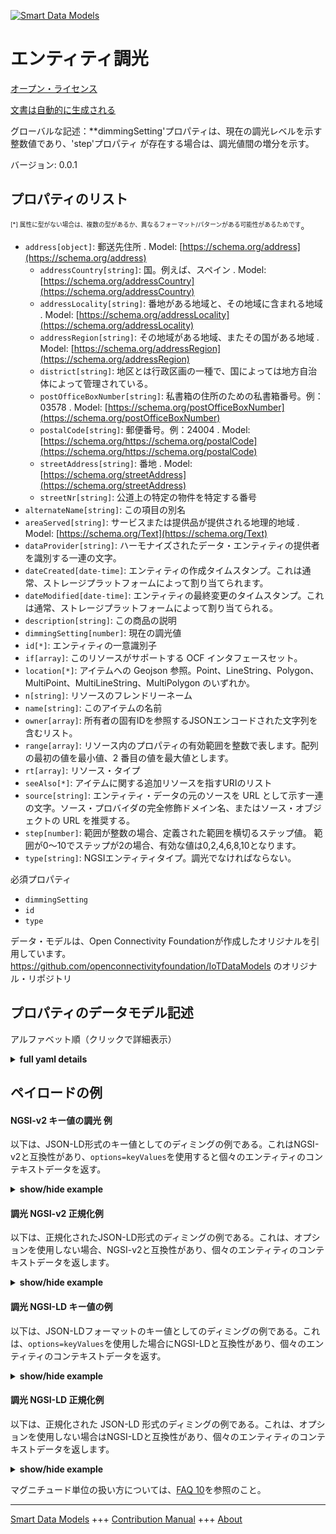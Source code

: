 <!-- 10-Header -->  
[![Smart Data Models](https://smartdatamodels.org/wp-content/uploads/2022/01/SmartDataModels_logo.png "Logo")](https://smartdatamodels.org)  
エンティティ調光  
========<!-- /10-Header -->  
<!-- 15-License -->  
[オープン・ライセンス](https://github.com/smart-data-models//dataModel.OCF/blob/master/Dimming/LICENSE.md)  
[文書は自動的に生成される](https://docs.google.com/presentation/d/e/2PACX-1vTs-Ng5dIAwkg91oTTUdt8ua7woBXhPnwavZ0FxgR8BsAI_Ek3C5q97Nd94HS8KhP-r_quD4H0fgyt3/pub?start=false&loop=false&delayms=3000#slide=id.gb715ace035_0_60)  
<!-- /15-License -->  
<!-- 20-Description -->  
グローバルな記述：**dimmingSetting'プロパティは、現在の調光レベルを示す整数値であり、'step'プロパティ が存在する場合は、調光値間の増分を示す。  
バージョン: 0.0.1  
<!-- /20-Description -->  
<!-- 30-PropertiesList -->  

## プロパティのリスト  

<sup><sub>[*] 属性に型がない場合は、複数の型があるか、異なるフォーマット/パターンがある可能性があるためです</sub></sup>。  
- `address[object]`: 郵送先住所  . Model: [https://schema.org/address](https://schema.org/address)	- `addressCountry[string]`: 国。例えば、スペイン  . Model: [https://schema.org/addressCountry](https://schema.org/addressCountry)  
	- `addressLocality[string]`: 番地がある地域と、その地域に含まれる地域  . Model: [https://schema.org/addressLocality](https://schema.org/addressLocality)  
	- `addressRegion[string]`: その地域がある地域、またその国がある地域  . Model: [https://schema.org/addressRegion](https://schema.org/addressRegion)  
	- `district[string]`: 地区とは行政区画の一種で、国によっては地方自治体によって管理されている。    
	- `postOfficeBoxNumber[string]`: 私書箱の住所のための私書箱番号。例：03578  . Model: [https://schema.org/postOfficeBoxNumber](https://schema.org/postOfficeBoxNumber)  
	- `postalCode[string]`: 郵便番号。例：24004  . Model: [https://schema.org/https://schema.org/postalCode](https://schema.org/https://schema.org/postalCode)  
	- `streetAddress[string]`: 番地  . Model: [https://schema.org/streetAddress](https://schema.org/streetAddress)  
	- `streetNr[string]`: 公道上の特定の物件を特定する番号    
- `alternateName[string]`: この項目の別名  - `areaServed[string]`: サービスまたは提供品が提供される地理的地域  . Model: [https://schema.org/Text](https://schema.org/Text)- `dataProvider[string]`: ハーモナイズされたデータ・エンティティの提供者を識別する一連の文字。  - `dateCreated[date-time]`: エンティティの作成タイムスタンプ。これは通常、ストレージプラットフォームによって割り当てられます。  - `dateModified[date-time]`: エンティティの最終変更のタイムスタンプ。これは通常、ストレージプラットフォームによって割り当てられる。  - `description[string]`: この商品の説明  - `dimmingSetting[number]`: 現在の調光値  - `id[*]`: エンティティの一意識別子  - `if[array]`: このリソースがサポートする OCF インタフェースセット。  - `location[*]`: アイテムへの Geojson 参照。Point、LineString、Polygon、MultiPoint、MultiLineString、MultiPolygon のいずれか。  - `n[string]`: リソースのフレンドリーネーム  - `name[string]`: このアイテムの名前  - `owner[array]`: 所有者の固有IDを参照するJSONエンコードされた文字列を含むリスト。  - `range[array]`: リソース内のプロパティの有効範囲を整数で表します。配列の最初の値を最小値、2 番目の値を最大値とします。  - `rt[array]`: リソース・タイプ  - `seeAlso[*]`: アイテムに関する追加リソースを指すURIのリスト  - `source[string]`: エンティティ・データの元のソースを URL として示す一連の文字。ソース・プロバイダの完全修飾ドメイン名、またはソース・オブジェクトの URL を推奨する。  - `step[number]`: 範囲が整数の場合、定義された範囲を横切るステップ値。  範囲が0～10でステップが2の場合、有効な値は0,2,4,6,8,10となります。  - `type[string]`: NGSIエンティティタイプ。調光でなければならない。  <!-- /30-PropertiesList -->  
<!-- 35-RequiredProperties -->  
必須プロパティ  
- `dimmingSetting`  - `id`  - `type`  <!-- /35-RequiredProperties -->  
<!-- 40-RequiredProperties -->  
データ・モデルは、Open Connectivity Foundationが作成したオリジナルを引用しています。https://github.com/openconnectivityfoundation/IoTDataModels のオリジナル・リポジトリ  
<!-- /40-RequiredProperties -->  
<!-- 50-DataModelHeader -->  
## プロパティのデータモデル記述  
アルファベット順（クリックで詳細表示）  
<!-- /50-DataModelHeader -->  
<!-- 60-ModelYaml -->  
<details><summary><strong>full yaml details</strong></summary>    
```yaml  
Dimming:    
  description: 'This Resource describes a dimming function.The Property ''dimmingSetting'' is an integer showing the current dimming level.If Property ''step'' is present then it represents the increment between dimmer values.When the Property ''range'' is omitted, then the range is [0,100].A value of 0 means total dimming; a value of 100 means no dimming.'    
  properties:    
    address:    
      description: The mailing address    
      properties:    
        addressCountry:    
          description: 'The country. For example, Spain'    
          type: string    
          x-ngsi:    
            model: https://schema.org/addressCountry    
            type: Property    
        addressLocality:    
          description: 'The locality in which the street address is, and which is in the region'    
          type: string    
          x-ngsi:    
            model: https://schema.org/addressLocality    
            type: Property    
        addressRegion:    
          description: 'The region in which the locality is, and which is in the country'    
          type: string    
          x-ngsi:    
            model: https://schema.org/addressRegion    
            type: Property    
        district:    
          description: 'A district is a type of administrative division that, in some countries, is managed by the local government'    
          type: string    
          x-ngsi:    
            type: Property    
        postOfficeBoxNumber:    
          description: 'The post office box number for PO box addresses. For example, 03578'    
          type: string    
          x-ngsi:    
            model: https://schema.org/postOfficeBoxNumber    
            type: Property    
        postalCode:    
          description: 'The postal code. For example, 24004'    
          type: string    
          x-ngsi:    
            model: https://schema.org/https://schema.org/postalCode    
            type: Property    
        streetAddress:    
          description: The street address    
          type: string    
          x-ngsi:    
            model: https://schema.org/streetAddress    
            type: Property    
        streetNr:    
          description: Number identifying a specific property on a public street    
          type: string    
          x-ngsi:    
            type: Property    
      type: object    
      x-ngsi:    
        model: https://schema.org/address    
        type: Property    
    alternateName:    
      description: An alternative name for this item    
      type: string    
      x-ngsi:    
        type: Property    
    areaServed:    
      description: The geographic area where a service or offered item is provided    
      type: string    
      x-ngsi:    
        model: https://schema.org/Text    
        type: Property    
    dataProvider:    
      description: A sequence of characters identifying the provider of the harmonised data entity    
      type: string    
      x-ngsi:    
        type: Property    
    dateCreated:    
      description: Entity creation timestamp. This will usually be allocated by the storage platform    
      format: date-time    
      type: string    
      x-ngsi:    
        type: Property    
    dateModified:    
      description: Timestamp of the last modification of the entity. This will usually be allocated by the storage platform    
      format: date-time    
      type: string    
      x-ngsi:    
        type: Property    
    description:    
      description: A description of this item    
      type: string    
      x-ngsi:    
        type: Property    
    dimmingSetting:    
      description: The current dimming value    
      type: number    
      x-ngsi:    
        type: Property    
    id:    
      anyOf:    
        - description: Identifier format of any NGSI entity    
          maxLength: 256    
          minLength: 1    
          pattern: ^[\w\-\.\{\}\$\+\*\[\]`|~^@!,:\\]+$    
          type: string    
          x-ngsi:    
            type: Property    
        - description: Identifier format of any NGSI entity    
          format: uri    
          type: string    
          x-ngsi:    
            type: Property    
      description: Unique identifier of the entity    
      x-ngsi:    
        type: Property    
    if:    
      description: The OCF Interface set supported by this Resource    
      items:    
        enum:    
          - oic.if.a    
          - oic.if.baseline    
        type: string    
      minItems: 2    
      readOnly: true    
      type: array    
      uniqueItems: true    
      x-ngsi:    
        type: Property    
    location:    
      description: 'Geojson reference to the item. It can be Point, LineString, Polygon, MultiPoint, MultiLineString or MultiPolygon'    
      oneOf:    
        - description: Geojson reference to the item. Point    
          properties:    
            bbox:    
              items:    
                type: number    
              minItems: 4    
              type: array    
            coordinates:    
              items:    
                type: number    
              minItems: 2    
              type: array    
            type:    
              enum:    
                - Point    
              type: string    
          required:    
            - type    
            - coordinates    
          title: GeoJSON Point    
          type: object    
          x-ngsi:    
            type: GeoProperty    
        - description: Geojson reference to the item. LineString    
          properties:    
            bbox:    
              items:    
                type: number    
              minItems: 4    
              type: array    
            coordinates:    
              items:    
                items:    
                  type: number    
                minItems: 2    
                type: array    
              minItems: 2    
              type: array    
            type:    
              enum:    
                - LineString    
              type: string    
          required:    
            - type    
            - coordinates    
          title: GeoJSON LineString    
          type: object    
          x-ngsi:    
            type: GeoProperty    
        - description: Geojson reference to the item. Polygon    
          properties:    
            bbox:    
              items:    
                type: number    
              minItems: 4    
              type: array    
            coordinates:    
              items:    
                items:    
                  items:    
                    type: number    
                  minItems: 2    
                  type: array    
                minItems: 4    
                type: array    
              type: array    
            type:    
              enum:    
                - Polygon    
              type: string    
          required:    
            - type    
            - coordinates    
          title: GeoJSON Polygon    
          type: object    
          x-ngsi:    
            type: GeoProperty    
        - description: Geojson reference to the item. MultiPoint    
          properties:    
            bbox:    
              items:    
                type: number    
              minItems: 4    
              type: array    
            coordinates:    
              items:    
                items:    
                  type: number    
                minItems: 2    
                type: array    
              type: array    
            type:    
              enum:    
                - MultiPoint    
              type: string    
          required:    
            - type    
            - coordinates    
          title: GeoJSON MultiPoint    
          type: object    
          x-ngsi:    
            type: GeoProperty    
        - description: Geojson reference to the item. MultiLineString    
          properties:    
            bbox:    
              items:    
                type: number    
              minItems: 4    
              type: array    
            coordinates:    
              items:    
                items:    
                  items:    
                    type: number    
                  minItems: 2    
                  type: array    
                minItems: 2    
                type: array    
              type: array    
            type:    
              enum:    
                - MultiLineString    
              type: string    
          required:    
            - type    
            - coordinates    
          title: GeoJSON MultiLineString    
          type: object    
          x-ngsi:    
            type: GeoProperty    
        - description: Geojson reference to the item. MultiLineString    
          properties:    
            bbox:    
              items:    
                type: number    
              minItems: 4    
              type: array    
            coordinates:    
              items:    
                items:    
                  items:    
                    items:    
                      type: number    
                    minItems: 2    
                    type: array    
                  minItems: 4    
                  type: array    
                type: array    
              type: array    
            type:    
              enum:    
                - MultiPolygon    
              type: string    
          required:    
            - type    
            - coordinates    
          title: GeoJSON MultiPolygon    
          type: object    
          x-ngsi:    
            type: GeoProperty    
      x-ngsi:    
        type: GeoProperty    
    n:    
      description: Friendly name of the Resource    
      maxLength: 64    
      readOnly: true    
      type: string    
      x-ngsi:    
        type: Property    
    name:    
      description: The name of this item    
      type: string    
      x-ngsi:    
        type: Property    
    owner:    
      description: A List containing a JSON encoded sequence of characters referencing the unique Ids of the owner(s)    
      items:    
        anyOf:    
          - description: Identifier format of any NGSI entity    
            maxLength: 256    
            minLength: 1    
            pattern: ^[\w\-\.\{\}\$\+\*\[\]`|~^@!,:\\]+$    
            type: string    
            x-ngsi:    
              type: Property    
          - description: Identifier format of any NGSI entity    
            format: uri    
            type: string    
            x-ngsi:    
              type: Property    
        description: Unique identifier of the entity    
        x-ngsi:    
          type: Property    
      type: array    
      x-ngsi:    
        type: Property    
    range:    
      description: 'The valid range for the Property in the Resource as an integer. The first value in the array is the minimum value, the second value in the array is the maximum value'    
      items:    
        type: integer    
      maxItems: 2    
      minItems: 2    
      readOnly: true    
      type: array    
      x-ngsi:    
        type: Property    
    rt:    
      description: The Resource Type    
      items:    
        enum:    
          - oic.r.light.dimming    
        maxLength: 64    
        type: string    
      minItems: 1    
      readOnly: true    
      type: array    
      uniqueItems: true    
      x-ngsi:    
        type: Property    
    seeAlso:    
      description: list of uri pointing to additional resources about the item    
      oneOf:    
        - items:    
            format: uri    
            type: string    
          minItems: 1    
          type: array    
        - format: uri    
          type: string    
      x-ngsi:    
        type: Property    
    source:    
      description: 'A sequence of characters giving the original source of the entity data as a URL. Recommended to be the fully qualified domain name of the source provider, or the URL to the source object'    
      type: string    
      x-ngsi:    
        type: Property    
    step:    
      description: 'Step value across the defined range when the range is an integer.  This is the increment for valid values across the range; so if range is 0..10 and step is 2 then valid values are 0,2,4,6,8,10'    
      readOnly: true    
      type: number    
      x-ngsi:    
        type: Property    
    type:    
      description: NGSI entity type. It has to be Dimming    
      enum:    
        - Dimming    
      type: string    
      x-ngsi:    
        type: Property    
  required:    
    - dimmingSetting    
    - id    
    - type    
  type: object    
  x-derived-from: https://raw.githubusercontent.com/openconnectivityfoundation/IoTDataModels/master/DimmingResURI.swagger.json    
  x-disclaimer: 'Redistribution and use in source and binary forms, with or without modification, are permitted  provided that the license conditions are met. Copyleft (c) 2022 Contributors to Smart Data Models Program'    
  x-license-url: https://github.com/smart-data-models/dataModel.OCF/blob/master/Dimming/LICENSE.md    
  x-model-schema: https://smart-data-models.github.io/dataModel.OCF/Dimming/schema.json    
  x-model-tags: OCF    
  x-version: 0.0.1    
```  
</details>    
<!-- /60-ModelYaml -->  
<!-- 70-MiddleNotes -->  
<!-- /70-MiddleNotes -->  
<!-- 80-Examples -->  
## ペイロードの例  
#### NGSI-v2 キー値の調光 例  
以下は、JSON-LD形式のキー値としてのディミングの例である。これはNGSI-v2と互換性があり、`options=keyValues`を使用すると個々のエンティティのコンテキストデータを返す。  
<details><summary><strong>show/hide example</strong></summary>    
```json  
{  
    "id": "urn:ngsi-ld:Dimming:id:ZYZJ:17424858",  
    "dateCreated": "1980-07-17T05:44:38Z",  
    "dateModified": "2017-05-07T02:48:36Z",  
    "source": "Child stage whom grow their whatever. Right play notice.",  
    "name": "Still it exist can. Collection above hope Republican prove improve individual not. M",  
    "alternateName": "Discover onto need purpose into year.",  
    "description": "Long try late hear bad. Hour player reveal painting western.",  
    "dataProvider": "Team recognize management American star. First whose generation respond. Serve above country news method.",  
    "owner": [  
        "urn:ngsi-ld:Dimming:items:HHUM:48141835",  
        "urn:ngsi-ld:Dimming:items:DUDE:05074023"  
    ],  
    "seeAlso": [  
        "urn:ngsi-ld:Dimming:items:RLSZ:23337963"  
    ],  
    "location": {  
        "type": "Point",  
        "coordinates": [  
            -47.4269135,  
            76.238651  
        ]  
    },  
    "address": {  
        "streetAddress": "Visit under past after reality. Grow last weight know task air environmental letter.",  
        "addressLocality": "Course space boy middle owner threat. Magazine peace young arrive piece dark fire.",  
        "addressRegion": "Development guy around like. Force past few put pay which. Show show notice u",  
        "addressCountry": "Former area international TV. Maintain author fire bag.",  
        "postalCode": "Should network modern air summer off group. Special politics",  
        "postOfficeBoxNumber": "During explain network. Any design strong health. Employee important soon arrive between score truth.",  
        "streetNr": "National factor leave create throughout mouth agree. Member",  
        "district": "Approach worker approach anyone."  
    },  
    "areaServed": "Sometimes ahead born military. Seek against never. His out others agency traditional near success.",  
    "rt": [  
        "oic.r.light.dimming"  
    ],  
    "dimmingSetting": 864,  
    "n": "American whole magazine truth stop whose. On t",  
    "range": [  
        864,  
        864  
    ],  
    "step": 864,  
    "if": [  
        "oic.if.baseline",  
        "oic.if.a"  
    ],  
    "type": "Dimming"  
}  
```  
</details>  
#### 調光 NGSI-v2 正規化例  
以下は、正規化されたJSON-LD形式のディミングの例である。これは、オプションを使用しない場合、NGSI-v2と互換性があり、個々のエンティティのコンテキストデータを返します。  
<details><summary><strong>show/hide example</strong></summary>    
```json  
{  
    "id": "urn:ngsi-ld:Dimming:id:ZYZJ:17424858",  
    "dateCreated": {  
        "type": "DateTime",  
        "value": "1980-07-17T05:44:38Z"  
    },  
    "dateModified": {  
        "type": "DateTime",  
        "value": "2017-05-07T02:48:36Z"  
    },  
    "source": {  
        "type": "Text",  
        "value": "Child stage whom grow their whatever. Right play notice."  
    },  
    "name": {  
        "type": "Text",  
        "value": "Still it exist can. Collection above hope Republican prove improve individual not. M"  
    },  
    "alternateName": {  
        "type": "Text",  
        "value": "Discover onto need purpose into year."  
    },  
    "description": {  
        "type": "Text",  
        "value": "Long try late hear bad. Hour player reveal painting western."  
    },  
    "dataProvider": {  
        "type": "Text",  
        "value": "Team recognize management American star. First whose generation respond. Serve above country news method."  
    },  
    "owner": {  
        "type": "StructuredValue",  
        "value": [  
            "urn:ngsi-ld:Dimming:items:HHUM:48141835",  
            "urn:ngsi-ld:Dimming:items:DUDE:05074023"  
        ]  
    },  
    "seeAlso": {  
        "type": "StructuredValue",  
        "value": [  
            "urn:ngsi-ld:Dimming:items:RLSZ:23337963"  
        ]  
    },  
    "location": {  
        "type": "geo:json",  
        "value": {  
            "type": "Point",  
            "coordinates": [  
                -47.4269135,  
                76.238651  
            ]  
        }  
    },  
    "address": {  
        "type": "StructuredValue",  
        "value": {  
            "streetAddress": "Visit under past after reality. Grow last weight know task air environmental letter.",  
            "addressLocality": "Course space boy middle owner threat. Magazine peace young arrive piece dark fire.",  
            "addressRegion": "Development guy around like. Force past few put pay which. Show show notice u",  
            "addressCountry": "Former area international TV. Maintain author fire bag.",  
            "postalCode": "Should network modern air summer off group. Special politics",  
            "postOfficeBoxNumber": "During explain network. Any design strong health. Employee important soon arrive between score truth.",  
            "streetNr": "National factor leave create throughout mouth agree. Member",  
            "district": "Approach worker approach anyone."  
        }  
    },  
    "areaServed": {  
        "type": "Text",  
        "value": "Sometimes ahead born military. Seek against never. His out others agency traditional near success."  
    },  
    "rt": {  
        "type": "StructuredValue",  
        "value": [  
            "oic.r.light.dimming"  
        ]  
    },  
    "dimmingSetting": {  
        "type": "Number",  
        "value": 864  
    },  
    "n": {  
        "type": "Text",  
        "value": "American whole magazine truth stop whose. On t"  
    },  
    "range": {  
        "type": "StructuredValue",  
        "value": [  
            864,  
            864  
        ]  
    },  
    "step": {  
        "type": "Number",  
        "value": 864  
    },  
    "if": {  
        "type": "StructuredValue",  
        "value": [  
            "oic.if.baseline",  
            "oic.if.a"  
        ]  
    },  
    "type": "Dimming"  
}  
```  
</details>  
#### 調光 NGSI-LD キー値の例  
以下は、JSON-LDフォーマットのキー値としてのディミングの例である。これは、`options=keyValues`を使用した場合にNGSI-LDと互換性があり、個々のエンティティのコンテキストデータを返す。  
<details><summary><strong>show/hide example</strong></summary>    
```json  
{  
    "id": "urn:ngsi-ld:Dimming:id:ZYZJ:17424858",  
    "dateCreated": "1980-07-17T05:44:38Z",  
    "dateModified": "2017-05-07T02:48:36Z",  
    "source": "Child stage whom grow their whatever. Right play notice.",  
    "name": "Still it exist can. Collection above hope Republican prove improve individual not. M",  
    "alternateName": "Discover onto need purpose into year.",  
    "description": "Long try late hear bad. Hour player reveal painting western.",  
    "dataProvider": "Team recognize management American star. First whose generation respond. Serve above country news method.",  
    "owner": [  
        "urn:ngsi-ld:Dimming:items:HHUM:48141835",  
        "urn:ngsi-ld:Dimming:items:DUDE:05074023"  
    ],  
    "seeAlso": [  
        "urn:ngsi-ld:Dimming:items:RLSZ:23337963"  
    ],  
    "location": {  
        "type": "Point",  
        "coordinates": [  
            -47.4269135,  
            76.238651  
        ]  
    },  
    "address": {  
        "streetAddress": "Visit under past after reality. Grow last weight know task air environmental letter.",  
        "addressLocality": "Course space boy middle owner threat. Magazine peace young arrive piece dark fire.",  
        "addressRegion": "Development guy around like. Force past few put pay which. Show show notice u",  
        "addressCountry": "Former area international TV. Maintain author fire bag.",  
        "postalCode": "Should network modern air summer off group. Special politics",  
        "postOfficeBoxNumber": "During explain network. Any design strong health. Employee important soon arrive between score truth.",  
        "streetNr": "National factor leave create throughout mouth agree. Member",  
        "district": "Approach worker approach anyone."  
    },  
    "areaServed": "Sometimes ahead born military. Seek against never. His out others agency traditional near success.",  
    "rt": [  
        "oic.r.light.dimming"  
    ],  
    "dimmingSetting": 864,  
    "n": "American whole magazine truth stop whose. On t",  
    "range": [  
        864,  
        864  
    ],  
    "step": 864,  
    "if": [  
        "oic.if.baseline",  
        "oic.if.a"  
    ],  
    "type": "Dimming",  
    "@context": [  
        "https://smartdatamodels.org/context.jsonld"  
    ]  
}  
```  
</details>  
#### 調光 NGSI-LD 正規化例  
以下は、正規化された JSON-LD 形式のディミングの例である。これは、オプションを使用しない場合はNGSI-LDと互換性があり、個々のエンティティのコンテキストデータを返します。  
<details><summary><strong>show/hide example</strong></summary>    
```json  
{  
    "id": "urn:ngsi-ld:Dimming:id:ZYZJ:17424858",  
    "dateCreated": {  
        "type": "Property",  
        "value": {  
            "@type": "DateTime",  
            "@value": "1980-07-17T05:44:38Z"  
        }  
    },  
    "dateModified": {  
        "type": "Property",  
        "value": {  
            "@type": "DateTime",  
            "@value": "2017-05-07T02:48:36Z"  
        }  
    },  
    "source": {  
        "type": "Property",  
        "value": "Child stage whom grow their whatever. Right play notice."  
    },  
    "name": {  
        "type": "Property",  
        "value": "Still it exist can. Collection above hope Republican prove improve individual not. M"  
    },  
    "alternateName": {  
        "type": "Property",  
        "value": "Discover onto need purpose into year."  
    },  
    "description": {  
        "type": "Property",  
        "value": "Long try late hear bad. Hour player reveal painting western."  
    },  
    "dataProvider": {  
        "type": "Property",  
        "value": "Team recognize management American star. First whose generation respond. Serve above country news method."  
    },  
    "owner": {  
        "type": "Property",  
        "value": [  
            "urn:ngsi-ld:Dimming:items:HHUM:48141835",  
            "urn:ngsi-ld:Dimming:items:DUDE:05074023"  
        ]  
    },  
    "seeAlso": {  
        "type": "Property",  
        "value": [  
            "urn:ngsi-ld:Dimming:items:RLSZ:23337963"  
        ]  
    },  
    "location": {  
        "type": "GeoProperty",  
        "value": {  
            "type": "Point",  
            "coordinates": [  
                -47.4269135,  
                76.238651  
            ]  
        }  
    },  
    "address": {  
        "type": "Property",  
        "value": {  
            "streetAddress": "Visit under past after reality. Grow last weight know task air environmental letter.",  
            "addressLocality": "Course space boy middle owner threat. Magazine peace young arrive piece dark fire.",  
            "addressRegion": "Development guy around like. Force past few put pay which. Show show notice u",  
            "addressCountry": "Former area international TV. Maintain author fire bag.",  
            "postalCode": "Should network modern air summer off group. Special politics",  
            "postOfficeBoxNumber": "During explain network. Any design strong health. Employee important soon arrive between score truth.",  
            "streetNr": "National factor leave create throughout mouth agree. Member",  
            "district": "Approach worker approach anyone."  
        }  
    },  
    "areaServed": {  
        "type": "Property",  
        "value": "Sometimes ahead born military. Seek against never. His out others agency traditional near success."  
    },  
    "rt": {  
        "type": "Property",  
        "value": [  
            "oic.r.light.dimming"  
        ]  
    },  
    "dimmingSetting": {  
        "type": "Property",  
        "value": 864  
    },  
    "n": {  
        "type": "Property",  
        "value": "American whole magazine truth stop whose. On t"  
    },  
    "range": {  
        "type": "Property",  
        "value": [  
            864,  
            864  
        ]  
    },  
    "step": {  
        "type": "Property",  
        "value": 864  
    },  
    "if": {  
        "type": "Property",  
        "value": [  
            "oic.if.baseline",  
            "oic.if.a"  
        ]  
    },  
    "type": "Dimming",  
    "@context": [  
        "https://smartdatamodels.org/context.jsonld"  
    ]  
}  
```  
</details><!-- /80-Examples -->  
<!-- 90-FooterNotes -->  
<!-- /90-FooterNotes -->  
<!-- 95-Units -->  
マグニチュード単位の扱い方については、[FAQ 10](https://smartdatamodels.org/index.php/faqs/)を参照のこと。  
<!-- /95-Units -->  
<!-- 97-LastFooter -->  
---  
[Smart Data Models](https://smartdatamodels.org) +++ [Contribution Manual](https://bit.ly/contribution_manual) +++ [About](https://bit.ly/Introduction_SDM)<!-- /97-LastFooter -->  
